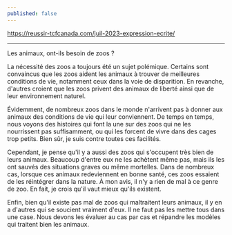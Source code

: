 ```yaml
---
published: false
---
```

https://reussir-tcfcanada.com/juil-2023-expression-ecrite/

---

Les animaux, ont-ils besoin de zoos ?

La nécessité des zoos a toujours été un sujet polémique. Certains sont convaincus que les zoos aident les animaux à trouver de meilleures conditions de vie, notamment ceux dans la voie de disparition. En revanche, d'autres croient que les zoos privent des animaux de liberté ainsi que de leur environnement naturel.

Évidemment, de nombreux zoos dans le monde n'arrivent pas à donner aux animaux des conditions de vie qui leur conviennent. De temps en temps, nous voyons des histoires qui font la une sur des zoos qui ne les nourrissent pas suffisamment, ou qui les forcent de vivre dans des cages trop petits. Bien sûr, je suis contre toutes ces facilités.

Cependant, je pense qu'il y a aussi des zoos qui s'occupent très bien de leurs animaux. Beaucoup d'entre eux ne les achètent même pas, mais ils les ont sauvés des situations graves ou même mortelles. Dans de nombreux cas, lorsque ces animaux redeviennent en bonne santé, ces zoos essaient de les réintégrer dans la nature. À mon avis, il n'y a rien de mal à ce genre de zoo. En fait, je crois qu'il vaut mieux qu'ils existent.

Enfin, bien qu'il existe pas mal de zoos qui maltraitent leurs animaux, il y en a d'autres qui se soucient vraiment d'eux. Il ne faut pas les mettre tous dans une case. Nous devons les évaluer au cas par cas et répandre les modèles qui traitent bien les animaux.
